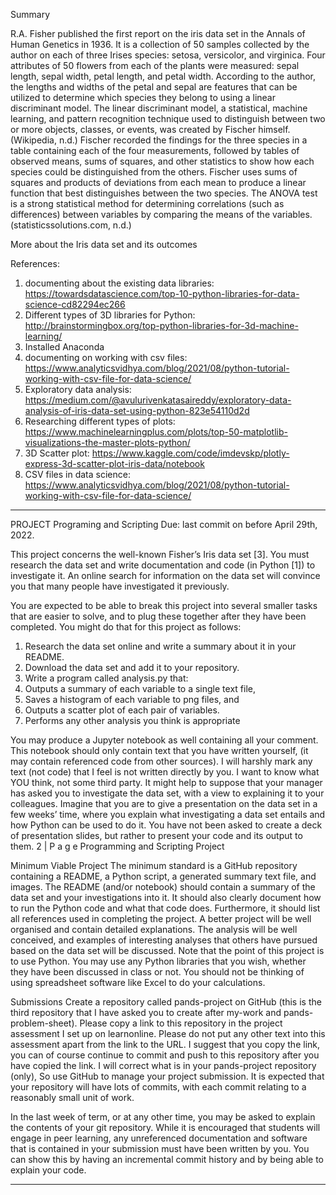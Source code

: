 Summary 

R.A. Fisher published the first report on the iris data set in the Annals of Human Genetics in 1936. It is a collection of 50 samples collected by the author on each of three Irises species: setosa, versicolor, and virginica. Four attributes of 50 flowers from each of the plants were measured: sepal length, sepal width, petal length, and petal width. According to the author, the lengths and widths of the petal and sepal are features that can be utilized to determine which species they belong to using a linear discriminant model. The linear discriminant model, a statistical, machine learning, and pattern recognition technique used to distinguish between two or more objects, classes, or events, was created by Fischer himself. (Wikipedia, n.d.) 
Fischer recorded the findings for the three species in a table containing each of the four measurements, followed by tables of observed means, sums of squares, and other statistics to show how each species could be distinguished from the others. Fischer uses sums of squares and products of deviations from each mean to produce a linear function that best distinguishes between the two species. The ANOVA test is a strong statistical method for determining correlations (such as differences) between variables by comparing the means of the variables. (statisticssolutions.com, n.d.)

More about the Iris data set and its outcomes




References:

1. documenting about the existing data libraries: https://towardsdatascience.com/top-10-python-libraries-for-data-science-cd82294ec266
2. Different types of 3D libraries for Python: http://brainstormingbox.org/top-python-libraries-for-3d-machine-learning/
3. Installed Anaconda  
4. documenting on working with csv files:  https://www.analyticsvidhya.com/blog/2021/08/python-tutorial-working-with-csv-file-for-data-science/
5. Exploratory data analysis: https://medium.com/@avulurivenkatasaireddy/exploratory-data-analysis-of-iris-data-set-using-python-823e54110d2d
6. Researching different types of plots: https://www.machinelearningplus.com/plots/top-50-matplotlib-visualizations-the-master-plots-python/
7. 3D Scatter plot: https://www.kaggle.com/code/imdevskp/plotly-express-3d-scatter-plot-iris-data/notebook
8. CSV files in data science: https://www.analyticsvidhya.com/blog/2021/08/python-tutorial-working-with-csv-file-for-data-science/






***

PROJECT
Programing and Scripting
Due: last commit on before April 29th, 2022.


This project concerns the well-known Fisher’s Iris data set [3]. You must research the data set and write documentation and code (in Python [1]) to investigate it. An online search for information on the data set will convince you that many people have investigated it previously. 

You are expected to be able to break this project into several smaller tasks that are easier to solve, and to plug these together after they have been completed.
You might do that for this project as follows:

1. Research the data set online and write a summary about it in your README.
2. Download the data set and add it to your repository.
3. Write a program called analysis.py that:
1. Outputs a summary of each variable to a single text file,
2. Saves a histogram of each variable to png files, and
3. Outputs a scatter plot of each pair of variables.
4. Performs any other analysis you think is appropriate

You may produce a Jupyter notebook as well containing all your comment. This notebook should only contain text that you have written yourself, (it may contain referenced code from other sources). I will harshly mark any text (not code) that I feel is not written directly by you. I want to know what YOU think, not some third party.
It might help to suppose that your manager has asked you to investigate the data set, with a view to explaining it to your colleagues. Imagine that you are to give a presentation on the data set in a few weeks’ time, where you explain what investigating a data set entails and how Python can be used to do it. You have not been asked to create a deck of presentation slides, but rather to present your code and its output to them.
2 | P a g e Programming and Scripting Project

Minimum Viable Project
The minimum standard is a GitHub repository containing a README, a Python script, a generated summary text file, and images. The README (and/or notebook) should contain a summary of the data set and your investigations into it. It should also clearly document how to run the Python code and what that code does. Furthermore, it should list all references used in completing the project.
A better project will be well organised and contain detailed explanations. The analysis will be well conceived, and examples of interesting analyses that others have pursued based on the data set will be discussed. Note that the point of this project is to use Python. You may use any Python libraries that you wish, whether they have been discussed in class or not. You should not be thinking of using spreadsheet software like Excel to do your calculations.

Submissions
Create a repository called pands-project on GitHub (this is the third repository that I have asked you to create after my-work and pands-problem-sheet).
Please copy a link to this repository in the project assessment I set up on learnonline. Please do not put any other text into this assessment apart from the link to the URL. I suggest that you copy the link, you can of course continue to commit and push to this repository after you have copied the link.
I will correct what is in your pands-project repository (only), So use GitHub to manage your project submission.
It is expected that your repository will have lots of commits, with each commit relating to a reasonably small unit of work.

In the last week of term, or at any other time, you may be asked to explain the contents of your git repository. While it is encouraged that students will engage in peer learning, any unreferenced documentation and software that is contained in your submission must have been written by you. You can show this by having an incremental commit history and by being able to explain your code.


***